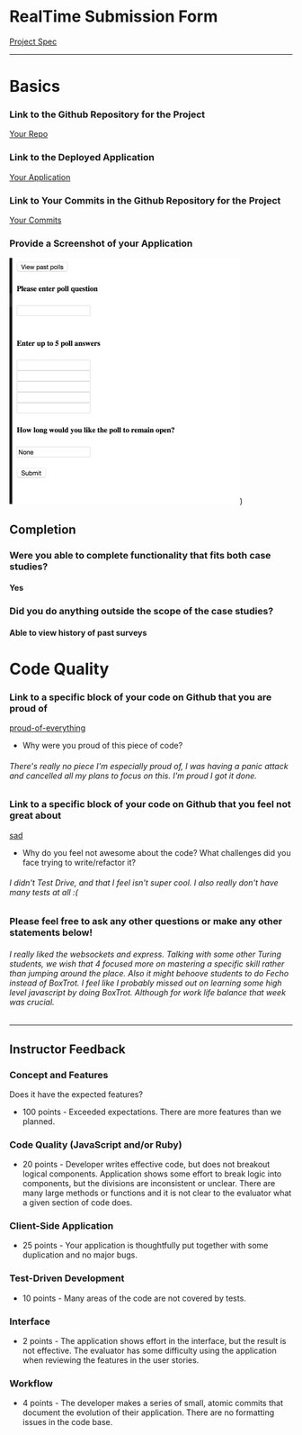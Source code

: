 
# RealTime Submission Form
[Project Spec](https://github.com/turingschool/curriculum/blob/master/source/projects/real_time.markdown)

------

# Basics

### Link to the Github Repository for the Project
[Your Repo](https://github.com/slota/real-time)

### Link to the Deployed Application
[Your Application](https://radiant-plateau-35828.herokuapp.com/)

### Link to Your Commits in the Github Repository for the Project
[Your Commits](https://github.com/slota/real-time/commits/master)

### Provide a Screenshot of your Application
![Screenshot](images/john-slota.png))

## Completion

### Were you able to complete functionality that fits both case studies?
#### Yes

### Did you do anything outside the scope of the case studies?
#### Able to view history of past surveys

# Code Quality

### Link to a specific block of your code on Github that you are proud of

[proud-of-everything](https://github.com/slota/real-time/blob/master/server.js)

* Why were you proud of this piece of code?

###### There's really no piece I'm especially proud of, I was having a panic attack and cancelled all my plans to focus on this. I'm proud I got it done.

### Link to a specific block of your code on Github that you feel not great about

[sad](https://github.com/slota/real-time/blob/master/test/server-test.js)

* Why do you feel not awesome about the code? What challenges did you face trying to write/refactor it?

###### I didn't Test Drive, and that I feel isn't super cool. I also really don't have many tests at all :(

### Please feel free to ask any other questions or make any other statements below!

###### I really liked the websockets and express. Talking with some other Turing students, we wish that 4 focused more on mastering a specific skill rather than jumping around the place. Also it might behoove students to do Fecho instead of BoxTrot. I feel like I probably missed out on learning some high level javascript by doing BoxTrot. Although for work life balance that week was crucial. 

-----

## Instructor Feedback

### Concept and Features

Does it have the expected features?

* 100 points - Exceeded expectations. There are more features than we planned.

### Code Quality (JavaScript and/or Ruby)

* 20 points - Developer writes effective code, but does not breakout logical components. Application shows some effort to break logic into components, but the divisions are inconsistent or unclear. There are many large methods or functions and it is not clear to the evaluator what a given section of code does.

### Client-Side Application

* 25 points - Your application is thoughtfully put together with some duplication and no major bugs.

### Test-Driven Development

* 10 points - Many areas of the code are not covered by tests.

### Interface

* 2 points - The application shows effort in the interface, but the result is not effective. The evaluator has some difficulty using the application when reviewing the features in the user stories.

### Workflow

* 4 points - The developer makes a series of small, atomic commits that document the evolution of their application. There are no formatting issues in the code base.
